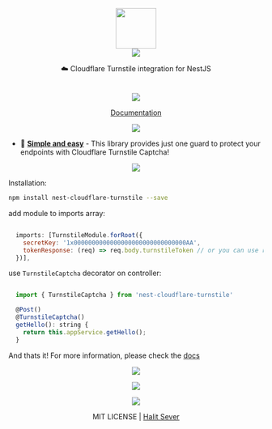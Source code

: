 <p align="center" class="logo-section">
<img src="https://i.ibb.co/HT1M4Kb/image.png" height="80" width="80"/>
</br>
<img src="https://halitsever-api.vercel.app/api/repo-title?title=Cloudflare%20Turnstile%20NestJS">

<p align="center">
☁️ Cloudflare Turnstile integration for NestJS<br>
<br/>
<br/>
<img src="https://img.shields.io/github/sponsors/halitsever"/>
</p>
<p align="center">
<a align="center" href="https://halitsever.github.io/nest-cloudflare-turnstile">Documentation</a>
  </p>
</p>

<p align="center">
<img src="https://halitsever-api.vercel.app/api/details"/>
</p>

- 🧩 [**Simple and easy**](#) - This library provides just one guard to protect your endpoints with Cloudflare Turnstile Captcha!

<p align="center" >
<img src="https://halitsever-api.vercel.app/api/installation"/>
</p>

Installation:

```bash
npm install nest-cloudflare-turnstile --save
```

add module to imports array:

```javascript

  imports: [TurnstileModule.forRoot({
    secretKey: '1x0000000000000000000000000000000AA',
    tokenResponse: (req) => req.body.turnstileToken // or you can use req.headers.turnstileToken
  })],

```

use `TurnstileCaptcha` decorator on controller:

```javascript

  import { TurnstileCaptcha } from 'nest-cloudflare-turnstile'

  @Post()
  @TurnstileCaptcha()
  getHello(): string {
    return this.appService.getHello();
  }
```

And thats it! For more information, please check the <a href="https://halitsever.github.io/nest-cloudflare-turnstile">docs</a>

<p align="center" href="https://github.com/halitsever/repo_name/issues">
<img src="https://halitsever-api.vercel.app/api/issue"/>
</p>

<p align="center">
<img src="https://halitsever-api.vercel.app/api/sponsor"/>
</p>

<p align="center">
<img src="https://halitsever-api.vercel.app/api/license"/>
</p>

<p align="center">
  MIT LICENSE | <a href="https://halit.org">Halit Sever</a>
</p>
